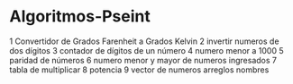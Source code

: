 # Algoritmos-Pseint
 1 Convertidor de Grados Farenheit a Grados Kelvin
 2 invertir numeros de dos dígitos 
 3 contador de dígitos de un número 
 4 numero menor a 1000
 5 paridad de números
 6 numero menor y mayor de numeros ingresados
 7 tabla de multiplicar
 8 potencia
 9 vector de numeros
 arreglos nombres
